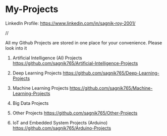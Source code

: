 # My-Projects

LinkedIn Profile: https://www.linkedin.com/in/sagnik-roy-2001/

//

All my Github Projects are stored in one place for your convenience. Please look into it

1. Artificial Intelligence (AI) Projects   https://github.com/sagnik765/Artificial-Intelligence-Projects

2. Deep Learning Projects     https://github.com/sagnik765/Deep-Learning-Projects

3. Machine Learning Projects     https://github.com/sagnik765/Machine-Learning-Projects

4. Big Data Projects  

5. Other Projects    https://github.com/sagnik765/Other-Projects

6. IoT and Embedded System Projects (Arduino)    https://github.com/sagnik765/Arduino-Projects

